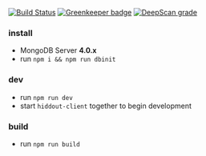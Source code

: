 [![Build Status](https://img.shields.io/travis/hiddout/hiddout-core.svg?branch=master&style=flat-square&logo=travis)](https://travis-ci.com/hiddout/hiddout-core)
[![Greenkeeper badge](https://badges.greenkeeper.io/hiddout/hiddout-core.svg?style=flat-square)](https://greenkeeper.io/)
[![DeepScan grade](https://deepscan.io/api/teams/4291/projects/6035/branches/48238/badge/grade.svg)](https://deepscan.io/dashboard#view=project&tid=4291&pid=6035&bid=48238)

### install
* MongoDB Server **4.0.x**
* run `npm i && npm run dbinit`
### dev
* run `npm run dev`
* start `hiddout-client` together to begin development
### build
* run `npm run build`
